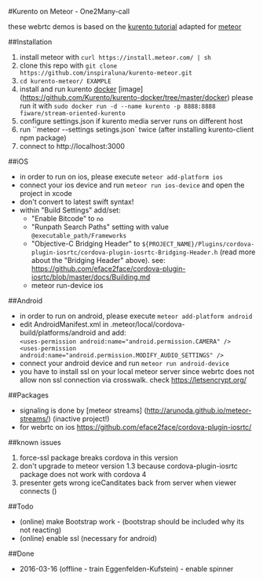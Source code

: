 #Kurento on Meteor - One2Many-call

these webrtc demos is based on the [kurento tutorial](http://doc-kurento.readthedocs.org/en/stable/tutorials/node/) adapted for [meteor](http://www.meteor.com) 


##Installation
1. install meteor with ``curl https://install.meteor.com/ | sh``
2. clone this repo with ``git clone https://github.com/inspiraluna/kurento-meteor.git``
3. ``cd kurento-meteor/ EXAMPLE``
4. install and run kurento [docker](https://www.docker.com/) [image] (https://github.com/Kurento/kurento-docker/tree/master/docker) please run it with ``sudo docker run -d --name kurento -p 8888:8888 fiware/stream-oriented-kurento``
5. configure settings.json if kurento media server runs on different host
6. run ``meteor --settings setings.json` twice (after installing kurento-client npm package)
7. connect to http://localhost:3000


##iOS
- in order to run on ios, please execute ``meteor add-platform ios``
- connect your ios device and run ``meteor run ios-device``  and open the project in xcode
- don't convert to latest swift syntax! 
- within "Build Settings" add/set:
	-  "Enable Bitcode" to ``no``
	-  "Runpath Search Paths" setting with value ``@executable_path/Frameworks``
	-  "Objective-C Bridging Header" to ``${PROJECT_NAME}/Plugins/cordova-plugin-iosrtc/cordova-plugin-iosrtc-Bridging-Header.h`` (read more about the "Bridging Header" above). see: https://github.com/eface2face/cordova-plugin-iosrtc/blob/master/docs/Building.md
	- meteor run-device ios

##Android
- in order to run on android, please execute ``meteor add-platform android``
- edit AndroidManifest.xml in .meteor/local/cordova-build/platforms/android and add:  
	``
		<uses-permission android:name="android.permission.CAMERA" /> 
		<uses-permission android:name="android.permission.MODIFY_AUDIO_SETTINGS" />
	``  
- connect your android device and run ``meteor run android-device``
- you have to install ssl on your local meteor server since webrtc does not allow non ssl connection via crosswalk. check https://letsencrypt.org/

##Packages
- signaling is done by [meteor streams] (http://arunoda.github.io/meteor-streams/) (inactive project!) 
- for webrtc on ios https://github.com/eface2face/cordova-plugin-iosrtc/ 

##known issues
1. force-ssl package breaks cordova in this version
2. don't upgrade to meteor version 1.3 because cordova-plugin-iosrtc package does not work with cordova 4
3. presenter gets wrong iceCanditates back from server when viewer connects ()

##Todo 
- (online) make Bootstrap work - (bootstrap should be included why its not reacting) 
- (online) enable ssl (necessary for android)

##Done
- 2016-03-16 (offline - train Eggenfelden-Kufstein) - enable spinner 


